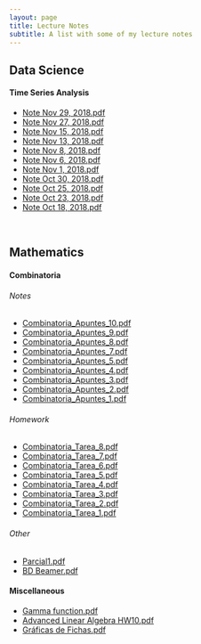 ```yaml
---
layout: page
title: Lecture Notes
subtitle: A list with some of my lecture notes
---
```


<meta name="description" content="A list with some of my lecture notes from Mathematics and Data Science">
<meta name="keywords" content="Class Notes, Homework, Mathematics, Data Science, Time Series Analysis, Combinatoria, Teoría de Graficas, Gamma Function">

## Data Science 

#### Time Series Analysis

* [Note Nov 29, 2018.pdf]()
* [Note Nov 27, 2018.pdf](http://nbviewer.jupyter.org/github/vivianamarquez/MSDS-Lecture-Notes/blob/master/Time%20Series%20Analysis/Note%20Nov%2027%2C%202018.pdf)
* [Note Nov 15, 2018.pdf](http://nbviewer.jupyter.org/github/vivianamarquez/MSDS-Lecture-Notes/blob/master/Time%20Series%20Analysis/Note%20Nov%2015%2C%202018.pdf)
* [Note Nov 13, 2018.pdf](http://nbviewer.jupyter.org/github/vivianamarquez/MSDS-Lecture-Notes/blob/master/Time%20Series%20Analysis/Note%20Nov%2013%2C%202018.pdf)
* [Note Nov 8, 2018.pdf](http://nbviewer.jupyter.org/github/vivianamarquez/MSDS-Lecture-Notes/blob/master/Time%20Series%20Analysis/Note%20Nov%208%2C%202018.pdf)
* [Note Nov 6, 2018.pdf](http://nbviewer.jupyter.org/github/vivianamarquez/MSDS-Lecture-Notes/blob/master/Time%20Series%20Analysis/Note%20Nov%206_2%2C%202018.pdf)
* [Note Nov 1, 2018.pdf](http://nbviewer.jupyter.org/github/vivianamarquez/MSDS-Lecture-Notes/blob/master/Time%20Series%20Analysis/Note%20Nov%201%2C%202018.pdf)
* [Note Oct 30, 2018.pdf](http://nbviewer.jupyter.org/github/vivianamarquez/MSDS-Lecture-Notes/blob/master/Time%20Series%20Analysis/Note%20Oct%2030%2C%202018.pdf)
* [Note Oct 25, 2018.pdf](http://nbviewer.jupyter.org/github/vivianamarquez/MSDS-Lecture-Notes/blob/master/Time%20Series%20Analysis/Note%20Oct%2025%2C%202018.pdf)
* [Note Oct 23, 2018.pdf](http://nbviewer.jupyter.org/github/vivianamarquez/MSDS-Lecture-Notes/blob/master/Time%20Series%20Analysis/Note%20Oct%2023%2C%202018.pdf)
* [Note Oct 18, 2018.pdf](http://nbviewer.jupyter.org/github/vivianamarquez/MSDS-Lecture-Notes/blob/master/Time%20Series%20Analysis/Note%20Oct%2018%2C%202018.pdf)

<br>

## Mathematics

#### Combinatoria

###### Notes

* [Combinatoria_Apuntes_10.pdf](http://nbviewer.jupyter.org/github/vivianamarquez/Math-Undergrad-Lecture-Notes/blob/master/Combinatoria/Apuntes/Combinatoria_Apuntes_10.pdf)
* [Combinatoria_Apuntes_9.pdf](http://nbviewer.jupyter.org/github/vivianamarquez/Math-Undergrad-Lecture-Notes/blob/master/Combinatoria/Apuntes/Combinatoria_Apuntes_9.pdf)
* [Combinatoria_Apuntes_8.pdf](http://nbviewer.jupyter.org/github/vivianamarquez/Math-Undergrad-Lecture-Notes/blob/master/Combinatoria/Apuntes/Combinatoria_Apuntes_8.pdf)
* [Combinatoria_Apuntes_7.pdf](http://nbviewer.jupyter.org/github/vivianamarquez/Math-Undergrad-Lecture-Notes/blob/master/Combinatoria/Apuntes/Combinatoria_Apuntes_7.pdf)
* [Combinatoria_Apuntes_5.pdf](http://nbviewer.jupyter.org/github/vivianamarquez/Math-Undergrad-Lecture-Notes/blob/master/Combinatoria/Apuntes/Combinatoria_Apuntes_5.pdf)
* [Combinatoria_Apuntes_4.pdf](http://nbviewer.jupyter.org/github/vivianamarquez/Math-Undergrad-Lecture-Notes/blob/master/Combinatoria/Apuntes/Combinatoria_Apuntes_4.pdf)
* [Combinatoria_Apuntes_3.pdf](http://nbviewer.jupyter.org/github/vivianamarquez/Math-Undergrad-Lecture-Notes/blob/master/Combinatoria/Apuntes/Combinatoria_Apuntes_3.pdf)
* [Combinatoria_Apuntes_2.pdf](http://nbviewer.jupyter.org/github/vivianamarquez/Math-Undergrad-Lecture-Notes/blob/master/Combinatoria/Apuntes/Combinatoria_Apuntes_2.pdf)
* [Combinatoria_Apuntes_1.pdf](http://nbviewer.jupyter.org/github/vivianamarquez/Math-Undergrad-Lecture-Notes/blob/master/Combinatoria/Apuntes/Combinatoria_Apuntes_1.pdf)

###### Homework

* [Combinatoria_Tarea_8.pdf](http://nbviewer.jupyter.org/github/vivianamarquez/Math-Undergrad-Lecture-Notes/blob/master/Combinatoria/Tareas/Combinatoria_Tarea_8.pdf)
* [Combinatoria_Tarea_7.pdf](http://nbviewer.jupyter.org/github/vivianamarquez/Math-Undergrad-Lecture-Notes/blob/master/Combinatoria/Tareas/Combinatoria_Tarea_7.pdf)
* [Combinatoria_Tarea_6.pdf](http://nbviewer.jupyter.org/github/vivianamarquez/Math-Undergrad-Lecture-Notes/blob/master/Combinatoria/Tareas/Combinatoria_Tarea_6.pdf)
* [Combinatoria_Tarea_5.pdf](http://nbviewer.jupyter.org/github/vivianamarquez/Math-Undergrad-Lecture-Notes/blob/master/Combinatoria/Tareas/Combinatoria_Tarea_5.pdf)
* [Combinatoria_Tarea_4.pdf](http://nbviewer.jupyter.org/github/vivianamarquez/Math-Undergrad-Lecture-Notes/blob/master/Combinatoria/Tareas/Combinatoria_Tarea_4.pdf)
* [Combinatoria_Tarea_3.pdf](http://nbviewer.jupyter.org/github/vivianamarquez/Math-Undergrad-Lecture-Notes/blob/master/Combinatoria/Tareas/Combinatoria_Tarea_3.pdf)
* [Combinatoria_Tarea_2.pdf](http://nbviewer.jupyter.org/github/vivianamarquez/Math-Undergrad-Lecture-Notes/blob/master/Combinatoria/Tareas/Combinatoria_Tarea_2.pdf)
* [Combinatoria_Tarea_1.pdf](http://nbviewer.jupyter.org/github/vivianamarquez/Math-Undergrad-Lecture-Notes/blob/master/Combinatoria/Tareas/Combinatoria_Tarea_1.pdf)

###### Other

* [Parcial1.pdf](http://nbviewer.jupyter.org/github/vivianamarquez/Math-Undergrad-Lecture-Notes/blob/master/Combinatoria/Parcial1.pdf)
* [BD Beamer.pdf](http://nbviewer.jupyter.org/github/vivianamarquez/Math-Undergrad-Lecture-Notes/blob/master/Combinatoria/BD%20Beamer.pdf)


#### Miscellaneous

* [Gamma function.pdf](http://nbviewer.jupyter.org/github/vivianamarquez/Math-Undergrad-Lecture-Notes/blob/master/Miscellaneous/Gamma%20function.pdf)
* [Advanced Linear Algebra HW10.pdf](http://nbviewer.jupyter.org/github/vivianamarquez/Math-Undergrad-Lecture-Notes/blob/master/Miscellaneous/Advanced%20Linear%20Algebra%20HW10.pdf)
* [Gráficas de Fichas.pdf](http://nbviewer.jupyter.org/github/vivianamarquez/Math-Undergrad-Lecture-Notes/blob/master/Miscellaneous/Gráficas%20de%20Fichas.pdf)
